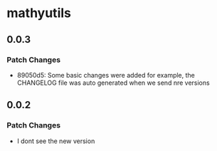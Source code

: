 # mathyutils

## 0.0.3

### Patch Changes

- 89050d5: Some basic changes were added for example, the CHANGELOG file was auto generated when we send nre versions

## 0.0.2

### Patch Changes

- I dont see the new version
